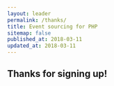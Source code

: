 ```yaml
---
layout: leader
permalink: /thanks/
title: Event sourcing for PHP
sitemap: false
published_at: 2018-03-11
updated_at: 2018-03-11
---
```


## Thanks for signing up!
